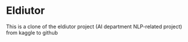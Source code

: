 # Eldiutor
This is a clone of the eldiutor project (AI department NLP-related project) from kaggle to github

